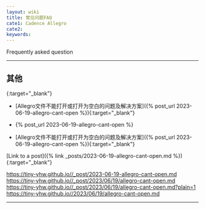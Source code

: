 ```yaml
---
layout: wiki
title: 常见问题FAQ
cate1: Cadence Allegro
cate2: 
keywords: 
---
```


Frequently asked question

* * *

## 其他

[](link){:target="_blank"}

* [Allegro文件不能打开或打开为空白的问题及解决方案]({% post_url 2023-06-19-allegro-cant-open %}){:target="_blank"}

* {% post_url 2023-06-19-allegro-cant-open %}
* [Allegro文件不能打开或打开为空白的问题及解决方案]({% post_url 2023-06-19-allegro-cant-open %}){:target="_blank"}


[Link to a post]({% link _posts/2023-06-19-allegro-cant-open.md %}){:target="_blank"}


https://tiny-yhw.github.io//_post/2023-06-19-allegro-cant-open.md
https://tiny-yhw.github.io//_post/2023/06/19/allegro-cant-open.md
https://tiny-yhw.github.io//_post/2023/06/19/allegro-cant-open.md?plain=1
https://tiny-yhw.github.io//2023/06/19/allegro-cant-open.md
* * *
